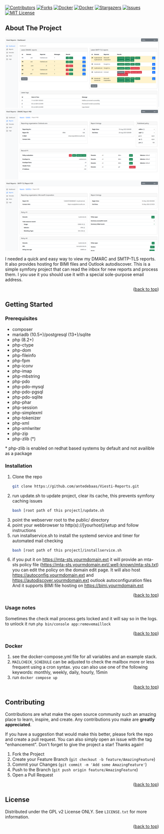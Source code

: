 <a name="readme-top"></a>

[![Contributors][contributors-shield]][contributors-url]
[![Forks][forks-shield]][forks-url]
[![Docker][docker-shield]][docker-url]
[![Docker][docker-shield-old]][docker-url-old]
[![Stargazers][stars-shield]][stars-url]
[![Issues][issues-shield]][issues-url]
[![MIT License][license-shield]][license-url]

<!-- ABOUT THE PROJECT -->
## About The Project

![Dashboard][screenshot-dashboard]
![DMARC-Reports][screenshot-dmarc]
![SMTP-TLS-Reports][screenshot-smtptls]

I needed a quick and easy way to view my DMARC and SMTP-TLS reports.
It also provides hosting for BIMI files and Outlook autodiscover.
This is a simple symfony project that can read the inbox for new reports and process them.
I you use it you should use it with a special sole-purpose email address.

<p align="right">(<a href="#readme-top">back to top</a>)</p>

<!-- GETTING STARTED -->
## Getting Started

### Prerequisites

* composer
* mariadb (10.5+)/postgresql (13+)/sqlite
* php (8.2+)
* php-ctype
* php-dom
* php-fileinfo
* php-fpm
* php-iconv
* php-imap
* php-mbstring
* php-pdo
* php-pdo-mysql
* php-pdo-pgsql
* php-pdo-sqlite
* php-phar
* php-session
* php-simplexml
* php-tokenizer
* php-xml
* php-xmlwriter
* php-zip
* php-zlib (*)

\* php-zlib is enabled on redhat based systems by default and not availible as a package


### Installation

1. Clone the repo
   ```sh
   git clone https://github.com/antedebaas/Viesti-Reports.git
   ```
2. run update.sh to update project, clear its cache, this prevents symfony caching issues
   ```sh
   bash [root path of this project]/update.sh
   ```
3. point the webserver root to the public/ directory
4. point your webbrowser to http(s)://[yourhost]/setup and follow instructions
5. run installservice.sh to install the systemd service and timer for automated mail checking
   ```sh
   bash [root path of this project]/installservice.sh
   ```
6. if you put it on https://mta-sts.yourmdomain.ext it will provide an mta-sts policy file (https://mta-sts.yourmdomain.ext/.well-known/mta-sts.txt)
   you can edit the policy on the domain edit page.
   It will also host https://autoconfig.yourmdomain.ext and https://autodiscover.yourmdomain.ext outlook autoconfiguration files
   And it supports BIMI file hosting on https://bimi.yourmdomain.ext


<p align="right">(<a href="#readme-top">back to top</a>)</p>

### Usage notes

Sometimes the check mail process gets locked and it will say so in the logs.
to unlock it run `php bin/console app:removemaillock`

<p align="right">(<a href="#readme-top">back to top</a>)</p>

### Docker

1. see the docker-compose.yml file for all variables and an example stack.
2. `MAILCHECK_SCHEDULE` can be adjusted to check the mailbox more or less frequent using a cron syntax.
   you can also use one of the following keywords: monthly, weekly, daily, hourly, 15min
3. run `docker compose up`

<p align="right">(<a href="#readme-top">back to top</a>)</p>

## Contributing

Contributions are what make the open source community such an amazing place to learn, inspire, and create. Any contributions you make are **greatly appreciated**.

If you have a suggestion that would make this better, please fork the repo and create a pull request. You can also simply open an issue with the tag "enhancement".
Don't forget to give the project a star! Thanks again!

1. Fork the Project
2. Create your Feature Branch (`git checkout -b feature/AmazingFeature`)
3. Commit your Changes (`git commit -m 'Add some AmazingFeature'`)
4. Push to the Branch (`git push origin feature/AmazingFeature`)
5. Open a Pull Request

<p align="right">(<a href="#readme-top">back to top</a>)</p>

<!-- LICENSE -->
## License

Distributed under the GPL v2 License ONLY. See `LICENSE.txt` for more information.

<p align="right">(<a href="#readme-top">back to top</a>)</p>

<!-- MARKDOWN LINKS & IMAGES -->
[contributors-shield]: https://img.shields.io/github/contributors/antedebaas/Viesti-Reports.svg?style=for-the-badge
[contributors-url]: https://github.com/antedebaas/Viesti-Reports/graphs/contributors
[forks-shield]: https://img.shields.io/github/forks/antedebaas/Viesti-Reports.svg?style=for-the-badge
[forks-url]: https://github.com/antedebaas/Viesti-Reports/network/members
[stars-shield]: https://img.shields.io/github/stars/antedebaas/Viesti-Reports.svg?style=for-the-badge
[stars-url]: https://github.com/antedebaas/Viesti-Reports/stargazers
[issues-shield]: https://img.shields.io/github/issues/antedebaas/Viesti-Reports.svg?style=for-the-badge
[issues-url]: https://github.com/antedebaas/Viesti-Reports/issues
[license-shield]: https://img.shields.io/github/license/antedebaas/Viesti-Reports.svg?style=for-the-badge
[license-url]: https://github.com/antedebaas/Viesti-Reports/blob/master/LICENSE.txt
[docker-shield]: https://img.shields.io/docker/pulls/antedebaas/viesti-reports.svg?style=for-the-badge
[docker-url]: https://hub.docker.com/repository/docker/antedebaas/viesti-reports/general
[docker-shield-old]: https://img.shields.io/docker/pulls/antedebaas/dmarc-reports.svg?style=for-the-badge
[docker-url-old]: https://hub.docker.com/repository/docker/antedebaas/dmarc-reports/general

[screenshot-dashboard]: screenshot-dashboard.png
[screenshot-dmarc]: screenshot-dmarc.png
[screenshot-smtptls]: screenshot-smtptls.png
